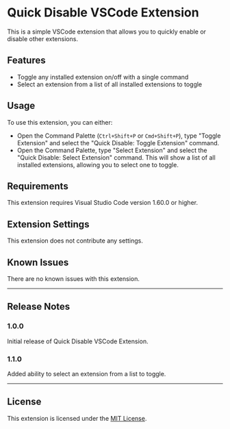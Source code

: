 
# Quick Disable VSCode Extension

This is a simple VSCode extension that allows you to quickly enable or disable other extensions. 

## Features

- Toggle any installed extension on/off with a single command
- Select an extension from a list of all installed extensions to toggle

## Usage

To use this extension, you can either:

- Open the Command Palette (`Ctrl+Shift+P` or `Cmd+Shift+P`), type "Toggle Extension" and select the "Quick Disable: Toggle Extension" command.
- Open the Command Palette, type "Select Extension" and select the "Quick Disable: Select Extension" command. This will show a list of all installed extensions, allowing you to select one to toggle.

## Requirements

This extension requires Visual Studio Code version 1.60.0 or higher.

## Extension Settings

This extension does not contribute any settings.

## Known Issues

There are no known issues with this extension.

---

## Release Notes

### 1.0.0

Initial release of Quick Disable VSCode Extension.

### 1.1.0

Added ability to select an extension from a list to toggle.

---

## License

This extension is licensed under the [MIT License](LICENSE).


